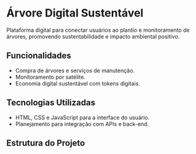 # Árvore Digital Sustentável

Plataforma digital para conectar usuários ao plantio e monitoramento de árvores, promovendo sustentabilidade e impacto ambiental positivo.

## Funcionalidades
- Compra de árvores e serviços de manutenção.
- Monitoramento por satélite.
- Economia digital sustentável com tokens digitais.

## Tecnologias Utilizadas
- HTML, CSS e JavaScript para a interface do usuário.
- Planejamento para integração com APIs e back-end.

## Estrutura do Projeto
